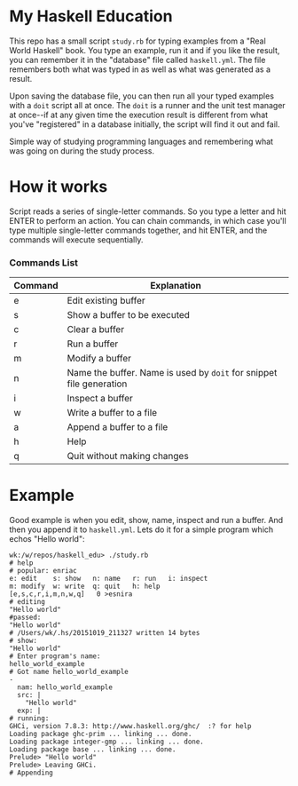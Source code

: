 # My Haskell Education

This repo has a small script `study.rb` for typing examples from a "Real
World Haskell" book. You type an example, run it and if you like the result,
you can remember it in the "database" file called `haskell.yml`. The file
remembers both what was typed in as well as what was generated as a result.

Upon saving the database file, you can then run all your typed examples with
a `doit` script all at once. The `doit` is a runner and the unit test
manager at once--if at any given time the execution result is different from
what you've "registered" in a database initially, the script will find it
out and fail.

Simple way of studying programming languages and remembering what was going
on during the study process.

# How it works

Script reads a series of single-letter commands. So you type a letter and
hit ENTER to perform an action. You can chain commands, in which case you'll
type multiple single-letter commands together, and hit ENTER, and the
commands will execute sequentially.

### Commands List

Command | Explanation
------------- | -------------
e | Edit existing buffer
s | Show a buffer to be executed
c | Clear a buffer
r | Run a buffer
m | Modify a buffer
n | Name the buffer. Name is used by `doit` for snippet file generation
i | Inspect a buffer
w | Write a buffer to a file
a | Append a buffer to a file
h | Help
q | Quit without making changes

# Example

Good example is when you edit, show, name, inspect and run a buffer. And
then you append it to `haskell.yml`. Lets do it for a simple program which
echos "Hello world":

	wk:/w/repos/haskell_edu> ./study.rb
	# help
	# popular: enriac
	e: edit    s: show   n: name   r: run   i: inspect
	m: modify  w: write  q: quit   h: help
	[e,s,c,r,i,m,n,w,q]   0 >esnira
	# editing
	"Hello world"
	#passed:
	"Hello world"
	# /Users/wk/.hs/20151019_211327 written 14 bytes
	# show:
	"Hello world"
	# Enter program's name:
	hello_world_example
	# Got name hello_world_example
	-
	  nam: hello_world_example
	  src: |
	    "Hello world"
	  exp: |
	# running:
	GHCi, version 7.8.3: http://www.haskell.org/ghc/  :? for help
	Loading package ghc-prim ... linking ... done.
	Loading package integer-gmp ... linking ... done.
	Loading package base ... linking ... done.
	Prelude> "Hello world"
	Prelude> Leaving GHCi.
	# Appending
